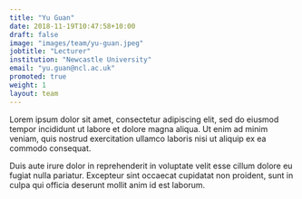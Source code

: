 ```yaml
---
title: "Yu Guan"
date: 2018-11-19T10:47:58+10:00
draft: false
image: "images/team/yu-guan.jpeg"
jobtitle: "Lecturer"
institution: "Newcastle University"
email: "yu.guan@ncl.ac.uk"
promoted: true
weight: 1
layout: team
---
```


Lorem ipsum dolor sit amet, consectetur adipiscing elit, sed do eiusmod tempor incididunt ut labore et dolore magna aliqua. Ut enim ad minim veniam, quis nostrud exercitation ullamco laboris nisi ut aliquip ex ea commodo consequat.

Duis aute irure dolor in reprehenderit in voluptate velit esse cillum dolore eu fugiat nulla pariatur. Excepteur sint occaecat cupidatat non proident, sunt in culpa qui officia deserunt mollit anim id est laborum.
